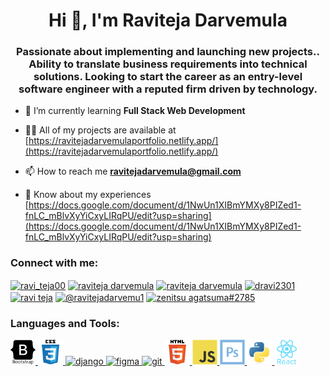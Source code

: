 <h1 align="center">Hi 👋, I'm Raviteja Darvemula</h1>
<h3 align="center">Passionate about implementing and launching new projects.. Ability to translate business requirements into technical solutions. Looking to start the career as an entry-level software engineer with a reputed firm driven by technology.</h3>

- 🌱 I’m currently learning **Full Stack Web Development**

- 👨‍💻 All of my projects are available at [https://ravitejadarvemulaportfolio.netlify.app/](https://ravitejadarvemulaportfolio.netlify.app/)

- 📫 How to reach me **ravitejadarvemula@gmail.com**

- 📄 Know about my experiences [https://docs.google.com/document/d/1NwUn1XIBmYMXy8PIZed1-fnLC_mBlvXyYiCxyLIRqPU/edit?usp=sharing](https://docs.google.com/document/d/1NwUn1XIBmYMXy8PIZed1-fnLC_mBlvXyYiCxyLIRqPU/edit?usp=sharing)

<h3 align="left">Connect with me:</h3>
<p align="left">
<a href="https://twitter.com/ravi_teja00" target="blank"><img align="center" src="https://raw.githubusercontent.com/rahuldkjain/github-profile-readme-generator/master/src/images/icons/Social/twitter.svg" alt="ravi_teja00" height="30" width="40" /></a>
<a href="https://linkedin.com/in/raviteja darvemula" target="blank"><img align="center" src="https://raw.githubusercontent.com/rahuldkjain/github-profile-readme-generator/master/src/images/icons/Social/linked-in-alt.svg" alt="raviteja darvemula" height="30" width="40" /></a>
<a href="https://fb.com/raviteja darvemula" target="blank"><img align="center" src="https://raw.githubusercontent.com/rahuldkjain/github-profile-readme-generator/master/src/images/icons/Social/facebook.svg" alt="raviteja darvemula" height="30" width="40" /></a>
<a href="https://instagram.com/dravi2301" target="blank"><img align="center" src="https://raw.githubusercontent.com/rahuldkjain/github-profile-readme-generator/master/src/images/icons/Social/instagram.svg" alt="dravi2301" height="30" width="40" /></a>
<a href="https://www.behance.net/ravi teja" target="blank"><img align="center" src="https://raw.githubusercontent.com/rahuldkjain/github-profile-readme-generator/master/src/images/icons/Social/behance.svg" alt="ravi teja" height="30" width="40" /></a>
<a href="https://www.hackerrank.com/@ravitejadarvemu1" target="blank"><img align="center" src="https://raw.githubusercontent.com/rahuldkjain/github-profile-readme-generator/master/src/images/icons/Social/hackerrank.svg" alt="@ravitejadarvemu1" height="30" width="40" /></a>
<a href="https://discord.gg/zenitsu agatsuma#2785" target="blank"><img align="center" src="https://raw.githubusercontent.com/rahuldkjain/github-profile-readme-generator/master/src/images/icons/Social/discord.svg" alt="zenitsu agatsuma#2785" height="30" width="40" /></a>
</p>

<h3 align="left">Languages and Tools:</h3>
<p align="left"> <a href="https://getbootstrap.com" target="_blank" rel="noreferrer"> <img src="https://raw.githubusercontent.com/devicons/devicon/master/icons/bootstrap/bootstrap-plain-wordmark.svg" alt="bootstrap" width="40" height="40"/> </a> <a href="https://www.w3schools.com/css/" target="_blank" rel="noreferrer"> <img src="https://raw.githubusercontent.com/devicons/devicon/master/icons/css3/css3-original-wordmark.svg" alt="css3" width="40" height="40"/> </a> <a href="https://www.djangoproject.com/" target="_blank" rel="noreferrer"> <img src="https://cdn.worldvectorlogo.com/logos/django.svg" alt="django" width="40" height="40"/> </a> <a href="https://www.figma.com/" target="_blank" rel="noreferrer"> <img src="https://www.vectorlogo.zone/logos/figma/figma-icon.svg" alt="figma" width="40" height="40"/> </a> <a href="https://git-scm.com/" target="_blank" rel="noreferrer"> <img src="https://www.vectorlogo.zone/logos/git-scm/git-scm-icon.svg" alt="git" width="40" height="40"/> </a> <a href="https://www.w3.org/html/" target="_blank" rel="noreferrer"> <img src="https://raw.githubusercontent.com/devicons/devicon/master/icons/html5/html5-original-wordmark.svg" alt="html5" width="40" height="40"/> </a> <a href="https://developer.mozilla.org/en-US/docs/Web/JavaScript" target="_blank" rel="noreferrer"> <img src="https://raw.githubusercontent.com/devicons/devicon/master/icons/javascript/javascript-original.svg" alt="javascript" width="40" height="40"/> </a> <a href="https://www.photoshop.com/en" target="_blank" rel="noreferrer"> <img src="https://raw.githubusercontent.com/devicons/devicon/master/icons/photoshop/photoshop-line.svg" alt="photoshop" width="40" height="40"/> </a> <a href="https://www.python.org" target="_blank" rel="noreferrer"> <img src="https://raw.githubusercontent.com/devicons/devicon/master/icons/python/python-original.svg" alt="python" width="40" height="40"/> </a> <a href="https://reactjs.org/" target="_blank" rel="noreferrer"> <img src="https://raw.githubusercontent.com/devicons/devicon/master/icons/react/react-original-wordmark.svg" alt="react" width="40" height="40"/> </a> </p>
